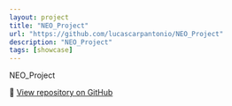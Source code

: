 ```yaml
---
layout: project
title: "NEO_Project"
url: "https://github.com/lucascarpantonio/NEO_Project"
description: "NEO_Project"
tags: [showcase]
---
```


NEO_Project

🔗 [View repository on GitHub](https://github.com/lucascarpantonio/NEO_Project)
